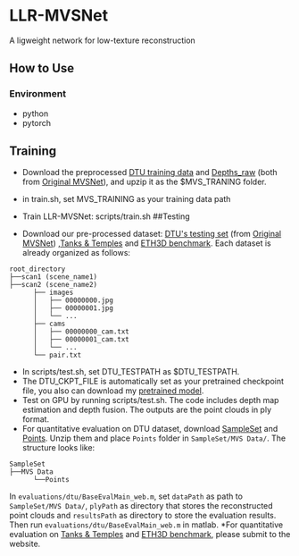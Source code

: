 # LLR-MVSNet
A ligweight network for low-texture reconstruction

## How to Use

### Environment

* python
* pytorch

## Training
* Download the preprocessed [DTU training data](https://drive.google.com/file/d/1eDjh-_bxKKnEuz5h-HXS7EDJn59clx6V/view) and [Depths_raw](https://virutalbuy-public.oss-cn-hangzhou.aliyuncs.com/share/cascade-stereo/CasMVSNet/dtu_data/dtu_train_hr/Depths_raw.zip) (both from [Original MVSNet](https://github.com/YoYo000/MVSNet)), and upzip it as the $MVS_TRANING  folder.

* in train.sh, set MVS_TRAINING as your training data path
* Train LLR-MVSNet: scripts/train.sh
##Testing
* Download our pre-processed dataset: [DTU's testing set](https://drive.google.com/open?id=135oKPefcPTsdtLRzoDAQtPpHuoIrpRI_) (from [Original MVSNet](https://github.com/YoYo000/MVSNet)) ,[Tanks & Temples](https://drive.google.com/file/d/1gAfmeoGNEFl9dL4QcAU4kF0BAyTd-r8Z/view?usp=sharing) and
  [ETH3D benchmark](https://polybox.ethz.ch/index.php/s/pmTGWobErOnhEg0). Each dataset is already organized as follows:
```
root_directory
├──scan1 (scene_name1)
├──scan2 (scene_name2) 
      ├── images                 
      │   ├── 00000000.jpg       
      │   ├── 00000001.jpg       
      │   └── ...                
      ├── cams                   
      │   ├── 00000000_cam.txt   
      │   ├── 00000001_cam.txt   
      │   └── ...                
      └── pair.txt  
```
* In scripts/test.sh, set DTU_TESTPATH as $DTU_TESTPATH.
* The DTU_CKPT_FILE is automatically set as your pretrained checkpoint file, you also can download my [pretrained model]().
* Test on GPU by running scripts/test.sh. The code includes depth map estimation and depth fusion. The outputs are the point clouds in ply format.
* For quantitative evaluation on DTU dataset, download [SampleSet](http://roboimagedata.compute.dtu.dk/?page_id=36) and
  [Points](http://roboimagedata.compute.dtu.dk/?page_id=36). Unzip them and place `Points` folder in `SampleSet/MVS Data/`.
  The structure looks like:
```
SampleSet
├──MVS Data
      └──Points
```
In `evaluations/dtu/BaseEvalMain_web.m`, set `dataPath` as path to `SampleSet/MVS Data/`, `plyPath` as directory that
stores the reconstructed point clouds and `resultsPath` as directory to store the evaluation results. Then run
`evaluations/dtu/BaseEvalMain_web.m` in matlab.
*For quantitative evaluation on [Tanks & Temples](https://www.tanksandtemples.org/) and [ETH3D benchmark](https://www.eth3d.net/), please submit to the website.
